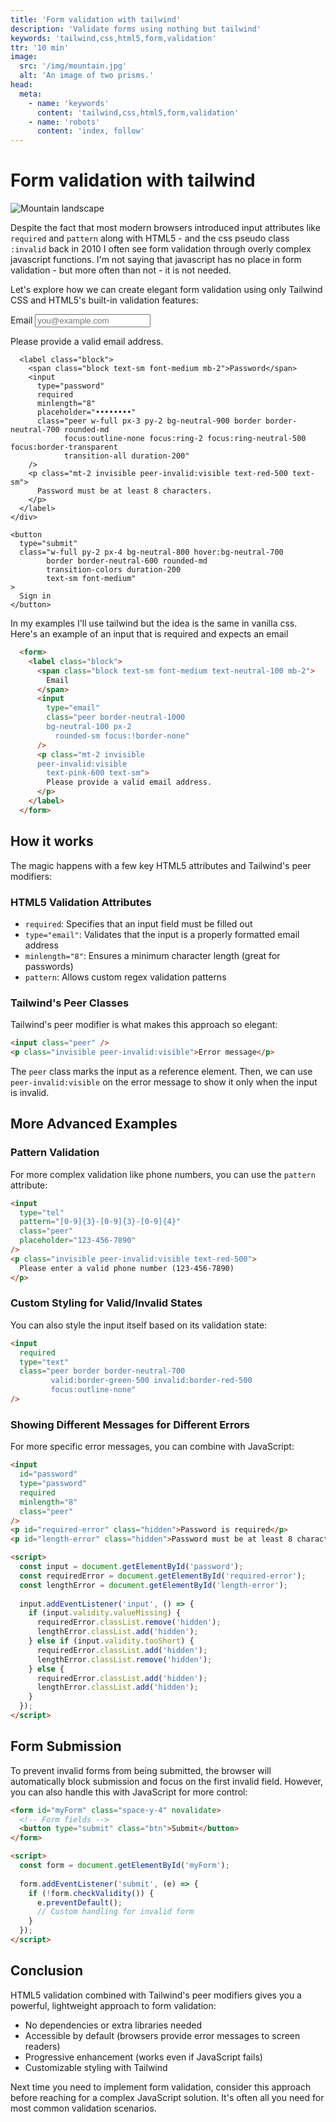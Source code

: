 ```yaml
---
title: 'Form validation with tailwind'
description: 'Validate forms using nothing but tailwind'
keywords: 'tailwind,css,html5,form,validation'
ttr: '10 min'
image:
  src: '/img/mountain.jpg'
  alt: 'An image of two prisms.'
head:
  meta:
    - name: 'keywords'
      content: 'tailwind,css,html5,form,validation'
    - name: 'robots'
      content: 'index, follow'
---
```


# Form validation with tailwind

![Mountain landscape](/img/mountain.jpg)

Despite the fact that most modern browsers introduced input attributes like `required` and `pattern` along with HTML5 - and the css pseudo class `:invalid` back in 2010 I often see form validation through overly complex javascript functions. I'm not saying that javascript has no place in form validation - but more often than not - it is not needed. 

Let's explore how we can create elegant form validation using only Tailwind CSS and HTML5's built-in validation features:

  <form class="space-y-6">
    <div class="space-y-4">
      <label class="block">
        <span class="block text-sm font-medium mb-2">Email</span>
        <input 
          type="email" 
          required
          placeholder="you@example.com"
          class="peer w-full px-3 py-2 bg-neutral-900 border border-neutral-700 rounded-md 
                focus:outline-none focus:ring-2 focus:ring-neutral-500 focus:border-transparent
                transition-all duration-200"
        />
        <p class="mt-2 invisible peer-invalid:visible text-red-500 text-sm">
          Please provide a valid email address.
        </p>
      </label>
      
      <label class="block">
        <span class="block text-sm font-medium mb-2">Password</span>
        <input 
          type="password" 
          required
          minlength="8"
          placeholder="••••••••"
          class="peer w-full px-3 py-2 bg-neutral-900 border border-neutral-700 rounded-md 
                focus:outline-none focus:ring-2 focus:ring-neutral-500 focus:border-transparent
                transition-all duration-200"
        />
        <p class="mt-2 invisible peer-invalid:visible text-red-500 text-sm">
          Password must be at least 8 characters.
        </p>
      </label>
    </div>
    
    <button 
      type="submit"
      class="w-full py-2 px-4 bg-neutral-800 hover:bg-neutral-700 
            border border-neutral-600 rounded-md
            transition-colors duration-200
            text-sm font-medium"
    >
      Sign in
    </button>
  </form>

In my examples I'll use tailwind but the idea is the same in vanilla css. Here's an example of an input that is required and expects an email

  ```html {4-6,7} meta-info=val
    <form>
      <label class="block">
        <span class="block text-sm font-medium text-neutral-100 mb-2">
          Email
        </span>
        <input 
          type="email" 
          class="peer border-neutral-1000
          bg-neutral-100 px-2
            rounded-sm focus:!border-none"
        />
        <p class="mt-2 invisible
        peer-invalid:visible
          text-pink-600 text-sm">
          Please provide a valid email address.
        </p>
      </label>
    </form>
  ```

## How it works

The magic happens with a few key HTML5 attributes and Tailwind's peer modifiers:

### HTML5 Validation Attributes

- `required`: Specifies that an input field must be filled out
- `type="email"`: Validates that the input is a properly formatted email address
- `minlength="8"`: Ensures a minimum character length (great for passwords)
- `pattern`: Allows custom regex validation patterns

### Tailwind's Peer Classes

Tailwind's peer modifier is what makes this approach so elegant:

```html
<input class="peer" />
<p class="invisible peer-invalid:visible">Error message</p>
```

The `peer` class marks the input as a reference element. Then, we can use `peer-invalid:visible` on the error message to show it only when the input is invalid.

## More Advanced Examples

### Pattern Validation

For more complex validation like phone numbers, you can use the `pattern` attribute:

```html
<input
  type="tel"
  pattern="[0-9]{3}-[0-9]{3}-[0-9]{4}"
  class="peer"
  placeholder="123-456-7890"
/>
<p class="invisible peer-invalid:visible text-red-500">
  Please enter a valid phone number (123-456-7890)
</p>
```

### Custom Styling for Valid/Invalid States

You can also style the input itself based on its validation state:

```html
<input
  required
  type="text"
  class="peer border border-neutral-700
         valid:border-green-500 invalid:border-red-500
         focus:outline-none"
/>
```

### Showing Different Messages for Different Errors

For more specific error messages, you can combine with JavaScript:

```html
<input
  id="password"
  type="password"
  required
  minlength="8"
  class="peer"
/>
<p id="required-error" class="hidden">Password is required</p>
<p id="length-error" class="hidden">Password must be at least 8 characters</p>

<script>
  const input = document.getElementById('password');
  const requiredError = document.getElementById('required-error');
  const lengthError = document.getElementById('length-error');
  
  input.addEventListener('input', () => {
    if (input.validity.valueMissing) {
      requiredError.classList.remove('hidden');
      lengthError.classList.add('hidden');
    } else if (input.validity.tooShort) {
      requiredError.classList.add('hidden');
      lengthError.classList.remove('hidden');
    } else {
      requiredError.classList.add('hidden');
      lengthError.classList.add('hidden');
    }
  });
</script>
```

## Form Submission

To prevent invalid forms from being submitted, the browser will automatically block submission and focus on the first invalid field. However, you can also handle this with JavaScript for more control:

```html
<form id="myForm" class="space-y-4" novalidate>
  <!-- Form fields -->
  <button type="submit" class="btn">Submit</button>
</form>

<script>
  const form = document.getElementById('myForm');
  
  form.addEventListener('submit', (e) => {
    if (!form.checkValidity()) {
      e.preventDefault();
      // Custom handling for invalid form
    }
  });
</script>
```

## Conclusion

HTML5 validation combined with Tailwind's peer modifiers gives you a powerful, lightweight approach to form validation:

- No dependencies or extra libraries needed
- Accessible by default (browsers provide error messages to screen readers)
- Progressive enhancement (works even if JavaScript fails)
- Customizable styling with Tailwind

Next time you need to implement form validation, consider this approach before reaching for a complex JavaScript solution. It's often all you need for most common validation scenarios.
